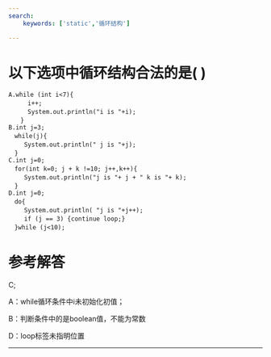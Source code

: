 ```yaml
---
search:
    keywords: ['static','循环结构']

---
```



# 以下选项中循环结构合法的是\( \)

```
A.while (int i<7){
　　  i++;
　　  System.out.println("i is "+i);
　　}
B.int j=3;
　while(j){
　　 System.out.println(" j is "+j);
　}
C.int j=0;
　for(int k=0; j + k !=10; j++,k++){
　　 System.out.println("j is "+ j + " k is "+ k);
　}
D.int j=0;
　do{
　　 System.out.println( "j is "+j++);
　　 if (j == 3) {continue loop;}
　}while (j<10);
```

# 参考解答

C;

A：while循环条件中i未初始化初值；

B：判断条件中的是boolean值，不能为常数

D：loop标签未指明位置

---



